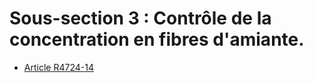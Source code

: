 # Sous-section 3 : Contrôle de la concentration en fibres d'amiante.

* [Article R4724-14](./LEGIARTI000025819123.md)
